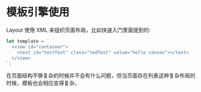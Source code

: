 # 模板引擎使用

Layout 使用 XML 来组织页面布局，比如快速入门里面提到的:
```js
let template = `
  <view id="container">
    <text id="testText" class="redText" value="hello canvas"></text>
  </view>
`;
```
在页面结构不够复杂的时候并不会有什么问题，但当页面存在列表这种复杂布局的时候，模板也会相应变得复杂，